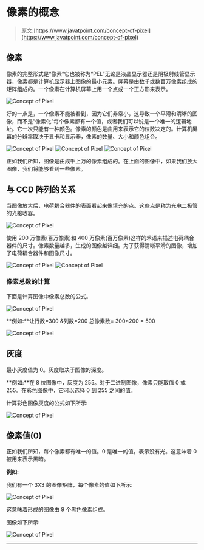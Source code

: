 # 像素的概念

> 原文:[https://www.javatpoint.com/concept-of-pixel](https://www.javatpoint.com/concept-of-pixel)

## 像素

像素的完整形式是“像素”它也被称为“PEL”无论是液晶显示器还是阴极射线管显示器，像素都是计算机显示器上图像的最小元素。屏幕是由数千或数百万像素组成的矩阵组成的。一个像素在计算机屏幕上用一个点或一个正方形来表示。

![Concept of Pixel](../Images/f66d6cd6b3c7ad219c2705a5d776589f.png)

好的一点是，一个像素不能被看到，因为它们非常小，这导致一个平滑和清晰的图像，而不是“像素化”每个像素都有一个值，或者我们可以说是一个唯一的逻辑地址。它一次只能有一种颜色。像素的颜色是由用来表示它的位数决定的。计算机屏幕的分辨率取决于显卡和显示器，像素的数量、大小和颜色组合。

![Concept of Pixel](../Images/ad0a03c1c3c3708582fd10ea31ff6fcd.png) ![Concept of Pixel](../Images/be212836af246115ff3bd208e9f2e2a9.png)
![Concept of Pixel](../Images/e8b2b6ac1e7ecb3d2b1bd61d4b4c0389.png)

正如我们所知，图像是由成千上万的像素组成的。在上面的图像中，如果我们放大图像，我们将能够看到一些像素。

## 与 CCD 阵列的关系

当图像放大后，电荷耦合器件的表面看起来像填充的点。这些点是称为光电二极管的光接收器。

![Concept of Pixel](../Images/ea91f3b23a6bd9ce2bb6af00d433fa46.png)

使用 200 万像素(百万像素)和 400 万像素(百万像素)这样的术语来描述电荷耦合器件的尺寸。像素数量越多，生成的图像越详细。为了获得清晰平滑的图像，增加了电荷耦合器件和图像尺寸。

![Concept of Pixel](../Images/a3c73ff70ccefb42b6fb27198fdf01c5.png) ![Concept of Pixel](../Images/15601fd16bd5e46db0a343d1de8f1d0e.png)

### 像素总数的计算

下面是计算图像中像素总数的公式。

![Concept of Pixel](../Images/54ca78e07105aa655253223e7f169809.png)

**例如:**让行数=300 &列数=200
总像素数= 300×200
= 500

![Concept of Pixel](../Images/19134649dd554c2e971fb11d05d095ff.png)

## 灰度

最小灰度值为 0。灰度取决于图像的深度。

**例如:**在 8 位图像中，灰度为 255。对于二进制图像，像素只能取值 0 或 255。在彩色图像中，它可以选择 0 到 255 之间的值。

计算彩色图像灰度的公式如下所示:

![Concept of Pixel](../Images/a5d36b8ac657e4cae1c6d8b22f7f1979.png)

## 像素值(0)

正如我们所知，每个像素都有唯一的值。0 是唯一的值，表示没有光。这意味着 0 被用来表示黑暗。

**例如:**

我们有一个 3X3 的图像矩阵，每个像素的值如下所示:

![Concept of Pixel](../Images/f378c5af5ebe106fc0b337ea17cc28f5.png)

这意味着形成的图像由 9 个黑色像素组成。

图像如下所示:

![Concept of Pixel](../Images/6916f2cdee290e2f8df0cc6e6900ae60.png)

* * *